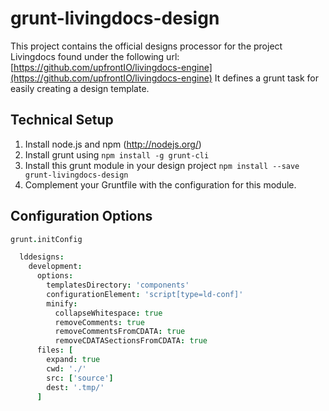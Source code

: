 grunt-livingdocs-design
=======================

This project contains the official designs processor for the project Livingdocs found under the following url: [https://github.com/upfrontIO/livingdocs-engine](https://github.com/upfrontIO/livingdocs-engine)
It defines a grunt task for easily creating a design template.

## Technical Setup

  1. Install node.js and npm (http://nodejs.org/)
  2. Install grunt using `npm install -g grunt-cli`
  3. Install this grunt module in your design project `npm install --save grunt-livingdocs-design`
  5. Complement your Gruntfile with the configuration for this module.


## Configuration Options

```coffee
grunt.initConfig

  lddesigns:
    development:
      options:
        templatesDirectory: 'components'
        configurationElement: 'script[type=ld-conf]'
        minify:
          collapseWhitespace: true
          removeComments: true
          removeCommentsFromCDATA: true
          removeCDATASectionsFromCDATA: true
      files: [
        expand: true
        cwd: './'
        src: ['source']
        dest: '.tmp/'
      ]
```
